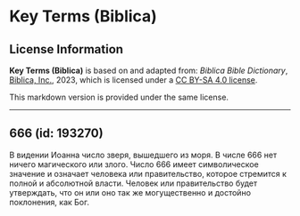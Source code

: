 # Key Terms (Biblica)

## License Information

**Key Terms (Biblica)** is based on and adapted from: _Biblica Bible Dictionary_, [Biblica, Inc.](https://www.biblica.com/), 2023, which is licensed under a [CC BY-SA 4.0 license](https://creativecommons.org/licenses/by-sa/4.0/legalcode.en).

This markdown version is provided under the same license.



--------------------------------

## 666 (id: 193270)

В видении Иоанна число зверя, вышедшего из моря. В числе 666 нет ничего магического или злого. Число 666 имеет символическое значение и означает человека или правительство, которое стремится к полной и абсолютной власти. Человек или правительство будет утверждать, что он или оно так же могущественно и достойно поклонения, как Бог. 


